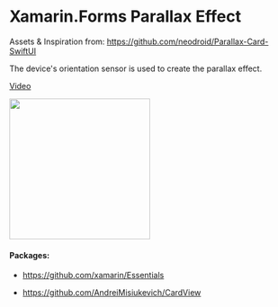 # Xamarin.Forms Parallax Effect

Assets & Inspiration from: https://github.com/neodroid/Parallax-Card-SwiftUI

The device's orientation sensor is used to create the parallax effect.

[Video](https://youtube.com/shorts/rag_X5O_LXY?feature=share)

<img  src="https://github.com/ValonK/Xamarin.Forms.Parallax/blob/main/assets/showcase.gif?raw=true"  width="250"> 

 
#### Packages:

- https://github.com/xamarin/Essentials

- https://github.com/AndreiMisiukevich/CardView